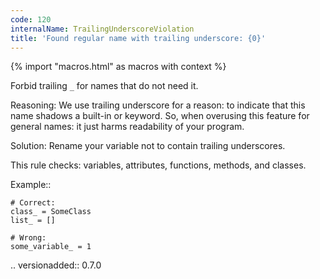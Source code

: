 ```yaml
---
code: 120
internalName: TrailingUnderscoreViolation
title: 'Found regular name with trailing underscore: {0}'
---
```


{% import "macros.html" as macros with context %}


Forbid trailing ``_`` for names that do not need it.

Reasoning:
    We use trailing underscore for a reason:
    to indicate that this name shadows a built-in or keyword.
    So, when overusing this feature for general names:
    it just harms readability of your program.

Solution:
    Rename your variable not to contain trailing underscores.

This rule checks: variables, attributes, functions, methods, and classes.

Example::

    # Correct:
    class_ = SomeClass
    list_ = []

    # Wrong:
    some_variable_ = 1

.. versionadded:: 0.7.0